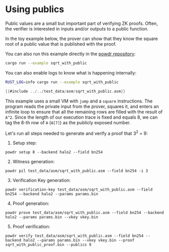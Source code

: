 # Using publics

Public values are a small but important part of verifying ZK proofs. Often, the
verifier is interested in inputs and/or outputs to a public function.

In the toy example below, the prover can show that they know the square root of
a public value that is published with the proof.

You can also run this example directly in the [powdr
repository](https://github.com/powdr-labs/powdr):

```bash
cargo run --example sqrt_with_public
```

You can also enable logs to know what is happening internally:

```bash
RUST_LOG=info cargo run --example sqrt_with_public
```

```rust
{{#include ../../test_data/asm/sqrt_with_public.asm}}
```

This example uses a small VM with `jump` and a `square` instructions.  The
program reads the private input from the prover, squares it, and enters an
infinite loop to ensure that all the remaining rows are filled with the result of `A^2`.
Since the length of our execution trace is fixed and equals 8, we can tag the
8-th row of `A` (`A[7]`) as the publicly exposed number.

Let's run all steps needed to generate and verify a proof that 3<sup>2</sup> = 9:

1. Setup step:

```console
powdr setup 8 --backend halo2 --field bn254
```

2. Witness generation:

```console
powdr pil test_data/asm/sqrt_with_public.asm --field bn254 -i 3
```

3. Verification Key generation:

```console
powdr verification-key test_data/asm/sqrt_with_public.asm --field bn254 --backend halo2 --params params.bin
```

4. Proof generation:

```console
powdr prove test_data/asm/sqrt_with_public.asm --field bn254 --backend halo2 --params params.bin --vkey vkey.bin
```

5. Proof verification:

```console
powdr verify test_data/asm/sqrt_with_public.asm --field bn254 --backend halo2 --params params.bin --vkey vkey.bin --proof sqrt_with_public_proof.bin --publics 9
```

